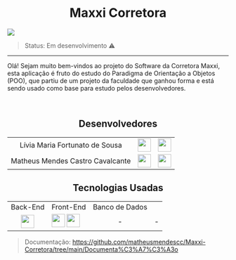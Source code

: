 <h1 align="center">Maxxi Corretora</h1>
<img src="https://user-images.githubusercontent.com/84646971/187559108-07139004-b6df-4911-8414-ed42d73da08f.png">

> Status: Em desenvolvimento ⚠

<hr>
<p>Olá! Sejam muito bem-vindos ao projeto do Software da Corretora Maxxi, esta aplicação é fruto do estudo do Paradigma de Orientação a Objetos (POO), que partiu de um projeto da faculdade que ganhou forma e está sendo usado como base para estudo pelos desenvolvedores.</p>
<br>

<div align="center">
    <h2>Desenvolvedores</h2>
    <table>
        <tr>
            <td align="center">
                Lívia Maria Fortunato de Sousa
            </td>
            <td align="center">
                <a href="https://github.com/liviafort">
                    <img width=30 src="https://cdn.jsdelivr.net/gh/devicons/devicon/icons/github/github-original.svg" />
                </a>
            </td>
            <td align="center">
                <a href="https://www.linkedin.com/in/l%C3%ADvia-fortunato-120746225/">
                    <img width=30 src="https://cdn.jsdelivr.net/gh/devicons/devicon/icons/linkedin/linkedin-original.svg" />
                </a>
            </td>
        </tr>
        <tr>
            <td align="center">
                Matheus Mendes Castro Cavalcante
            </td>
            <td align="center">
                <a href="https://github.com/matheusmendescc">
                    <img width=30 src="https://cdn.jsdelivr.net/gh/devicons/devicon/icons/github/github-original.svg" />
                </a>
            </td>
            <td align="center">
                <a href="https://www.linkedin.com/in/matheus-mendes-castro-cavalcante-95b857203/">
                    <img width=30 src="https://cdn.jsdelivr.net/gh/devicons/devicon/icons/linkedin/linkedin-original.svg" />
                </a>
            </td>
        </tr>
    </table>
</div>

<div align="center">
    <h2>Tecnologias Usadas</h2>
    <table>
        <tr>
            <td>
                Back-End
            </td>
            <td>
                Front-End
            </td>
            <td>
                Banco de Dados
            </td>
        </tr>
        <tr>
            <td align="center"> <!-- Back-End -->
                <img width=30 src="https://cdn.jsdelivr.net/gh/devicons/devicon/icons/cplusplus/cplusplus-original.svg" />
            </td>
            <td>
                <img width=30 src="https://cdn.jsdelivr.net/gh/devicons/devicon/icons/html5/html5-original.svg"/>
                <img width=30 src="https://cdn.jsdelivr.net/gh/devicons/devicon/icons/css3/css3-original.svg"/>
            </td>
            <td align="center"><!-- Front-End -->
                -
            </td>
            <td align="center"><!-- Banco de Dados -->
                -
            </td>
        </tr>
    </table>
</div>

> Documentação: https://github.com/matheusmendescc/Maxxi-Corretora/tree/main/Documenta%C3%A7%C3%A3o
